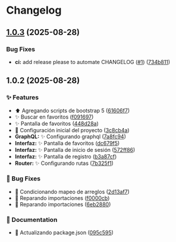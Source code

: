 # Changelog

## [1.0.3](https://github.com/dorixdev/star-wars-ships/compare/v1.0.2...v1.0.3) (2025-08-28)


### Bug Fixes

* **ci:** add release please to automate CHANGELOG ([#1](https://github.com/dorixdev/star-wars-ships/issues/1)) ([734b811](https://github.com/dorixdev/star-wars-ships/commit/734b811f767eb01bee716c71307717d0cdb97015))

## 1.0.2 (2025-08-28)

### ✨ Features

- :arrow_up: Agregando scripts de bootstrap 5 ([61606f7](https://github.com/dorixdev/star-wars-ships/commit/61606f73676253bf6c665532b504ab89cf8711b3))
- :sparkles: Buscar en favoritos ([f091697](https://github.com/dorixdev/star-wars-ships/commit/f0916979a18e9bb2ae38b1c6c0e132ff2976d971))
- :sparkles: Pantalla de favoritos ([448d28a](https://github.com/dorixdev/star-wars-ships/commit/448d28a666e6db5804d161b3f7c9d457e91797fe))
- :tada: Configuración inicial del proyecto ([3c8cb4a](https://github.com/dorixdev/star-wars-ships/commit/3c8cb4a5d2c188a993ddcead7f249d4c120ddc07))
- **GraphQL:** :sparkles: Configurando graphql ([7a8fc94](https://github.com/dorixdev/star-wars-ships/commit/7a8fc94d11456bdab381f17d02b6d78a933fafa6))
- **Interfaz:** :sparkles: Pantalla de favoritos ([dc679f5](https://github.com/dorixdev/star-wars-ships/commit/dc679f5e218817a82d2a13572060a41498b2f375))
- **Interfaz:** :sparkles: Pantalla de inicio de sesión ([572ff86](https://github.com/dorixdev/star-wars-ships/commit/572ff869a98433597863ddfc7a73c9d49f4fe9a4))
- **Interfaz:** :sparkles: Pantalla de registro ([b3a87cf](https://github.com/dorixdev/star-wars-ships/commit/b3a87cf0d602481a502371b457a978ef940b9165))
- **Router:** :sparkles: Configurando rutas ([7b325f1](https://github.com/dorixdev/star-wars-ships/commit/7b325f11d11d5fe168d65cda7d8df3fa410f3481))

### 🐛 Bug Fixes

- :bug: Condicionando mapeo de arreglos ([2d13af7](https://github.com/dorixdev/star-wars-ships/commit/2d13af76f31910fb1f1b7dbb0605a959be65aa85))
- :bug: Reparando importaciones ([f0000cb](https://github.com/dorixdev/star-wars-ships/commit/f0000cbccba44bbd3d21a6854337713fe6cf0ec4))
- :rotating_light: Reparando importaciones ([6eb2880](https://github.com/dorixdev/star-wars-ships/commit/6eb2880bba27b884759fb90c8a7f9cd5928b292b))

### 📝 Documentation

- :memo: Actualizando package.json ([095c595](https://github.com/dorixdev/star-wars-ships/commit/095c59514770faff442e70e0e948056184aa7e0e))
